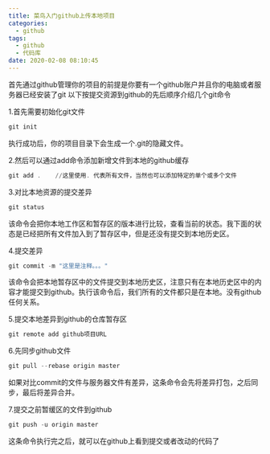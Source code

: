 ```yaml
---
title: 菜鸟入门github上传本地项目
categories:
  - github
tags:
  - github 
  - 代码库
date: 2020-02-08 08:10:45
---
```

首先通过github管理你的项目的前提是你要有一个github账户并且你的电脑或者服务器已经安装了git
以下按提交资源到github的先后顺序介绍几个git命令
<!-- more -->
1.首先需要初始化git文件

```powershell
git init
```

执行成功后，你的项目目录下会生成一个.git的隐藏文件。

2.然后可以通过add命令添加新增文件到本地的github缓存

```powershell
git add .    //这里使用. 代表所有文件，当然也可以添加特定的单个或多个文件
```

3.对比本地资源的提交差异

```powershell
git status
```

该命令会把你本地工作区和暂存区的版本进行比较，查看当前的状态。我下面的状态是已经把所有文件加入到了暂存区中，但是还没有提交到本地历史区。

4.提交差异

```powershell
git commit -m "这里是注释。。。"
```

该命令会把本地暂存区中的文件提交到本地历史区，注意只有在本地历史区中的内容才能提交到github。执行该命令后，我们所有的文件都只是在本地。没有github任何关系。

5.提交本地差异到github的仓库暂存区

```powershell
git remote add github项目URL
```

6.先同步github文件

```powershell
git pull --rebase origin master 
```

如果对比commit的文件与服务器文件有差异，这条命令会先将差异打包，之后同步，最后将差异合并。

7.提交之前暂缓区的文件到github

```powershell
git push -u origin master
```

这条命令执行完之后，就可以在github上看到提交或者改动的代码了

